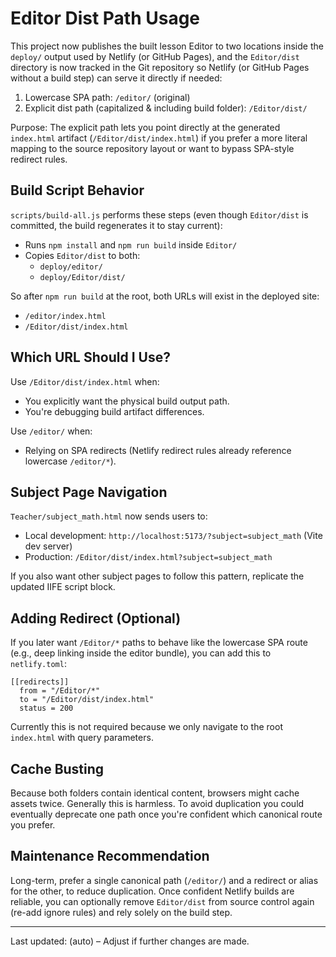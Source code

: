 # Editor Dist Path Usage

This project now publishes the built lesson Editor to two locations inside the `deploy/` output used by Netlify (or GitHub Pages), and the `Editor/dist` directory is now tracked in the Git repository so Netlify (or GitHub Pages without a build step) can serve it directly if needed:

1. Lowercase SPA path: `/editor/` (original)
2. Explicit dist path (capitalized & including build folder): `/Editor/dist/`

Purpose: The explicit path lets you point directly at the generated `index.html` artifact (`/Editor/dist/index.html`) if you prefer a more literal mapping to the source repository layout or want to bypass SPA-style redirect rules.

## Build Script Behavior
`scripts/build-all.js` performs these steps (even though `Editor/dist` is committed, the build regenerates it to stay current):
- Runs `npm install` and `npm run build` inside `Editor/`
- Copies `Editor/dist` to both:
  - `deploy/editor/`
  - `deploy/Editor/dist/`

So after `npm run build` at the root, both URLs will exist in the deployed site:
- `/editor/index.html`
- `/Editor/dist/index.html`

## Which URL Should I Use?
Use `/Editor/dist/index.html` when:
- You explicitly want the physical build output path.
- You're debugging build artifact differences.

Use `/editor/` when:
- Relying on SPA redirects (Netlify redirect rules already reference lowercase `/editor/*`).

## Subject Page Navigation
`Teacher/subject_math.html` now sends users to:
- Local development: `http://localhost:5173/?subject=subject_math` (Vite dev server)
- Production: `/Editor/dist/index.html?subject=subject_math`

If you also want other subject pages to follow this pattern, replicate the updated IIFE script block.

## Adding Redirect (Optional)
If you later want `/Editor/*` paths to behave like the lowercase SPA route (e.g., deep linking inside the editor bundle), you can add this to `netlify.toml`:
```
[[redirects]]
  from = "/Editor/*"
  to = "/Editor/dist/index.html"
  status = 200
```
Currently this is not required because we only navigate to the root `index.html` with query parameters.

## Cache Busting
Because both folders contain identical content, browsers might cache assets twice. Generally this is harmless. To avoid duplication you could eventually deprecate one path once you're confident which canonical route you prefer.

## Maintenance Recommendation
Long-term, prefer a single canonical path (`/editor/`) and a redirect or alias for the other, to reduce duplication. Once confident Netlify builds are reliable, you can optionally remove `Editor/dist` from source control again (re-add ignore rules) and rely solely on the build step.

---
Last updated: (auto) – Adjust if further changes are made.
